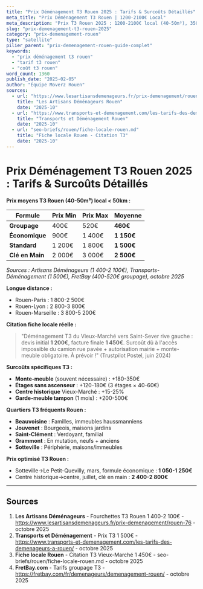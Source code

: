 ```yaml
---
title: "Prix Déménagement T3 Rouen 2025 : Tarifs & Surcoûts Détaillés"
meta_title: "Prix Déménagement T3 Rouen | 1200-2100€ Local"
meta_description: "Prix T3 Rouen 2025 : 1200-2100€ local (40-50m³), 3500€ longue distance. Citation Vieux-Marché→Saint-Sever 1450€ (surcoût centre +250€). Facteurs."
slug: "prix-demenagement-t3-rouen-2025"
category: "prix-demenagement-rouen"
type: "satellite"
pilier_parent: "prix-demenagement-rouen-guide-complet"
keywords:
  - "prix déménagement t3 rouen"
  - "tarif t3 rouen"
  - "coût t3 rouen"
word_count: 1360
publish_date: "2025-02-05"
author: "Équipe Moverz Rouen"
sources:
  - url: "https://www.lesartisansdemenageurs.fr/prix-demenagement/rouen-76"
    title: "Les Artisans Déménageurs Rouen"
    date: "2025-10"
  - url: "https://www.transports-et-demenagement.com/les-tarifs-des-demenageurs-a-rouen/"
    title: "Transports et Déménagement Rouen"
    date: "2025-10"
  - url: "seo-briefs/rouen/fiche-locale-rouen.md"
    title: "Fiche locale Rouen - Citation T3"
    date: "2025-10"
---
```


# Prix Déménagement T3 Rouen 2025 : Tarifs & Surcoûts Détaillés

**Prix moyens T3 Rouen (40-50m³) local < 50km :**

| Formule | Prix Min | Prix Max | Moyenne |
|---------|----------|----------|---------|
| **Groupage** | 400€ | 520€ | **460€** |
| **Économique** | 900€ | 1 400€ | **1 150€** |
| **Standard** | 1 200€ | 1 800€ | **1 500€** |
| **Clé en Main** | 2 000€ | 3 000€ | **2 500€** |

*Sources : Artisans Déménageurs (1 400-2 100€), Transports-Déménagement (1 500€), FretBay (400-520€ groupage), octobre 2025*

**Longue distance :**
- Rouen-Paris : 1 800-2 500€
- Rouen-Lyon : 2 800-3 800€
- Rouen-Marseille : 3 800-5 200€

**Citation fiche locale réelle :**  
> "Déménagement T3 du Vieux-Marché vers Saint-Sever rive gauche : devis initial **1 200€**, facture finale **1 450€**. Surcoût dû à l'accès impossible du camion rue pavée + autorisation mairie + monte-meuble obligatoire. À prévoir !" (Trustpilot Postel, juin 2024)

**Surcoûts spécifiques T3 :**
- **Monte-meuble** (souvent nécessaire) : +180-350€
- **Étages sans ascenseur** : +120-180€ (3 étages × 40-60€)
- **Centre historique** Vieux-Marché : +15-25%
- **Garde-meuble tampon** (1 mois) : +200-500€

**Quartiers T3 fréquents Rouen :**
- **Beauvoisine** : Familles, immeubles haussmanniens
- **Jouvenet** : Bourgeois, maisons jardins
- **Saint-Clément** : Verdoyant, familial
- **Grammont** : En mutation, neufs + anciens
- **Sotteville** : Périphérie, maisons/immeubles

**Prix optimisé T3 Rouen :**
- Sotteville→Le Petit-Quevilly, mars, formule économique : **1 050-1 250€**
- Centre historique→centre, juillet, clé en main : **2 400-2 800€**

---

## Sources

1. **Les Artisans Déménageurs** - Fourchettes T3 Rouen 1 400-2 100€ - https://www.lesartisansdemenageurs.fr/prix-demenagement/rouen-76 - octobre 2025
2. **Transports et Déménagement** - Prix T3 1 500€ - https://www.transports-et-demenagement.com/les-tarifs-des-demenageurs-a-rouen/ - octobre 2025
3. **Fiche locale Rouen** - Citation T3 Vieux-Marché 1 450€ - seo-briefs/rouen/fiche-locale-rouen.md - octobre 2025
4. **FretBay.com** - Tarifs groupage T3 - https://fretbay.com/fr/demenageurs/demenagement-rouen/ - octobre 2025

